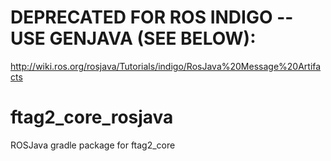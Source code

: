 # DEPRECATED FOR ROS INDIGO -- USE GENJAVA (SEE BELOW):
http://wiki.ros.org/rosjava/Tutorials/indigo/RosJava%20Message%20Artifacts

# ftag2_core_rosjava
ROSJava gradle package for ftag2_core
